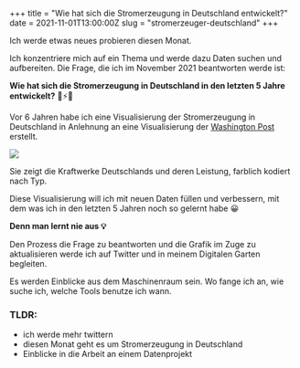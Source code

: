 +++
title = "Wie hat sich die Stromerzeugung in Deutschland entwickelt?"
date = 2021-11-01T13:00:00Z
slug = "stromerzeuger-deutschland"
+++

Ich werde etwas neues probieren diesen Monat.

Ich konzentriere mich auf ein Thema und werde dazu Daten suchen und aufbereiten. 
Die Frage, die ich im November 2021 beantworten werde ist:

__Wie hat sich die Stromerzeugung in Deutschland in den letzten 5 Jahre entwickelt?__ 🔋⚡🔌

Vor 6 Jahren habe ich eine Visualisierung der Stromerzeugung in Deutschland in Anlehnung an eine Visualisierung der [Washington Post](https://www.washingtonpost.com/graphics/national/power-plants/) erstellt.

![](https://res.cloudinary.com/civicvision/image/upload/v1556643383/milafrerichs.com/projects/energy-production-germany.png)

Sie zeigt die Kraftwerke Deutschlands und deren Leistung, farblich kodiert nach Typ.

Diese Visualisierung will ich mit neuen Daten füllen und verbessern, mit dem was ich in den letzten 5 Jahren noch so gelernt habe 😀

__Denn man lernt nie aus 💡__

Den Prozess die Frage zu beantworten und die Grafik im Zuge zu aktualisieren werde ich auf Twitter und in meinem Digitalen Garten begleiten. 

Es werden Einblicke aus dem Maschinenraum sein. Wo fange ich an, wie suche ich, welche Tools benutze ich wann. 

### TLDR:

* ich werde mehr twittern
* diesen Monat geht es um Stromerzeugung in Deutschland
* Einblicke in die Arbeit an einem Datenprojekt
